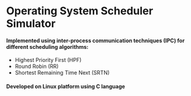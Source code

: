 # Operating System Scheduler Simulator

#### Implemented using inter-process communication techniques (IPC) for different scheduling algorithms:
- Highest Priority First (HPF)
- Round Robin (RR)
- Shortest Remaining Time Next (SRTN)

#### Developed on Linux platform using C language
